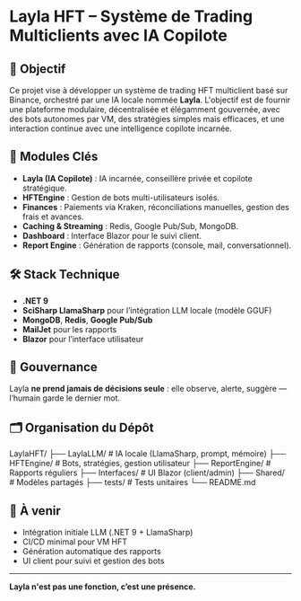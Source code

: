 # Layla HFT – Système de Trading Multiclients avec IA Copilote

## 🎯 Objectif

Ce projet vise à développer un système de trading HFT multiclient basé sur Binance, orchestré par une IA locale nommée **Layla**. L'objectif est de fournir une plateforme modulaire, décentralisée et élégamment gouvernée, avec des bots autonomes par VM, des stratégies simples mais efficaces, et une interaction continue avec une intelligence copilote incarnée.

## 🧠 Modules Clés

- **Layla (IA Copilote)** : IA incarnée, conseillère privée et copilote stratégique.
- **HFTEngine** : Gestion de bots multi-utilisateurs isolés.
- **Finances** : Paiements via Kraken, réconciliations manuelles, gestion des frais et avances.
- **Caching & Streaming** : Redis, Google Pub/Sub, MongoDB.
- **Dashboard** : Interface Blazor pour le suivi client.
- **Report Engine** : Génération de rapports (console, mail, conversationnel).

## 🛠️ Stack Technique

- **.NET 9**
- **SciSharp LlamaSharp** pour l’intégration LLM locale (modèle GGUF)
- **MongoDB**, **Redis**, **Google Pub/Sub**
- **MailJet** pour les rapports
- **Blazor** pour l’interface utilisateur

## 🔐 Gouvernance

Layla **ne prend jamais de décisions seule** : elle observe, alerte, suggère — l’humain garde le dernier mot.

## 🗂️ Organisation du Dépôt

LaylaHFT/
├── LaylaLLM/ # IA locale (LlamaSharp, prompt, mémoire)
├── HFTEngine/ # Bots, stratégies, gestion utilisateur
├── ReportEngine/ # Rapports réguliers
├── Interfaces/ # UI Blazor (client/admin)
├── Shared/ # Modèles partagés
├── tests/ # Tests unitaires
└── README.md

## 🚀 À venir

- Intégration initiale LLM (.NET 9 + LlamaSharp)
- CI/CD minimal pour VM HFT
- Génération automatique des rapports
- UI client pour suivi et gestion des bots

---

**Layla n'est pas une fonction, c’est une présence.**